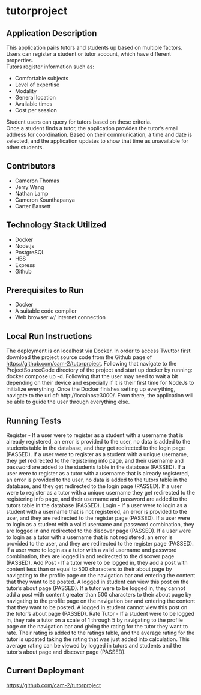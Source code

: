 # tutorproject

## Application Description
This application pairs tutors and students up based on multiple factors. Users can register a student or tutor account, which have different properties.  
Tutors register information such as:
- Comfortable subjects
- Level of expertise
- Modality
- General location
- Available times
- Cost per session  

Student users can query for tutors based on these criteria.   
Once a student finds a tutor, the application provides the tutor’s email address for coordination. Based on their communication, a time and date is selected, and the application updates to show that time as unavailable for other students.  

## Contributors
- Cameron Thomas
- Jerry Wang
- Nathan Lamp
- Cameron Kounthapanya
- Carter Bassett

## Technology Stack Utilized
- Docker
- Node.js
- PostgreSQL
- HBS
- Express
- Github

## Prerequisites to Run
- Docker
- A suitable code compiler
- Web browser w/ internet connection

## Local Run Instructions
The deployment is on localhost via Docker. In order to access Twuttor first download the project source code from the Github page of https://github.com/cam-2/tutorproject. Following that navigate to the ProjectSourceCode directory of the project and start up docker by running: docker compose up -d. Following that the user may need to wait a bit depending on their device and especially if it is their first time for NodeJs to initialize everything. Once the Docker finishes setting up everything, navigate to the url of: http://localhost:3000/. From there, the application will be able to guide the user through everything else.


## Running Tests
Register - If a user were to register as a student with a username that is already registered, an error is provided to the user, no data is added to the students table in the database, and they get redirected to the login page (PASSED). If a user were to register as a student with a unique username, they get redirected to the registering info page, and their username and password are added to the students table in the database (PASSED). If a user were to register as a tutor with a username that is already registered, an error is provided to the user, no data is added to the tutors table in the database, and they get redirected to the login page (PASSED). If a user were to register as a tutor with a unique username they get redirected to the registering info page, and their username and password are added to the tutors table in the database (PASSED).
Login - If a user were to login as a student with a username that is not registered, an error is provided to the user, and they are redirected to the register page (PASSED). If a user were to login as a student with a valid username and password combination, they are logged in and redirected to the discover page (PASSED). If a user were to login as a tutor with a username that is not registered, an error is provided to the user, and they are redirected to the register page (PASSED). If a user were to login as a tutor with a valid username and password combination, they are logged in and redirected to the discover page (PASSED). 
Add Post - If a tutor were to be logged in, they add a post with content less than or equal to 500 characters to their about page by navigating to the profile page on the navigation bar and entering the content that they want to be posted. A logged in student can view this post on the tutor’s about page (PASSED). If a tutor were to be logged in, they cannot add a post with content greater than 500 characters to their about page by navigating to the profile page on the navigation bar and entering the content that they want to be posted. A logged in student cannot view this post on the tutor’s about page (PASSED).
Rate Tutor - If a student were to be logged in, they rate a tutor on a scale of 1 through 5 by navigating to the profile page on the navigation bar and giving the rating for the tutor they want to rate. Their rating is added to the ratings table, and the average rating for the tutor is updated taking the rating that was just added into calculation. This average rating can be viewed by logged in tutors and students and the tutor’s about page and discover page (PASSED).


## Current Deployment
https://github.com/cam-2/tutorproject

